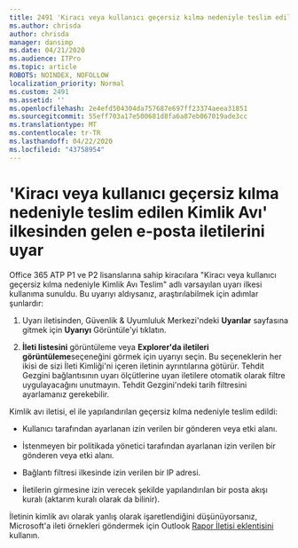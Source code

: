 ```yaml
---
title: 2491 'Kiracı veya kullanıcı geçersiz kılma nedeniyle teslim edilen Kimlik Avı' ilkesinden uyarı e-posta iletileri
ms.author: chrisda
author: chrisda
manager: dansimp
ms.date: 04/21/2020
ms.audience: ITPro
ms.topic: article
ROBOTS: NOINDEX, NOFOLLOW
localization_priority: Normal
ms.custom: 2491
ms.assetid: ''
ms.openlocfilehash: 2e4efd504304da757687e697ff23374aeea31851
ms.sourcegitcommit: 55eff703a17e500681d8fa6a87eb067019ade3cc
ms.translationtype: MT
ms.contentlocale: tr-TR
ms.lasthandoff: 04/22/2020
ms.locfileid: "43758954"
---
```

# <a name="alert-email-messages-from-the-phish-delivered-due-to-tenant-or-user-override-policy"></a>'Kiracı veya kullanıcı geçersiz kılma nedeniyle teslim edilen Kimlik Avı' ilkesinden gelen e-posta iletilerini uyar

Office 365 ATP P1 ve P2 lisanslarına sahip kiracılara "Kiracı veya kullanıcı geçersiz kılma nedeniyle Kimlik Avı Teslim" adlı varsayılan uyarı ilkesi kullanıma sunuldu. Bu uyarıyı aldıysanız, araştırılabilmek için adımlar şunlardır:

1. Uyarı iletisinden, Güvenlik & Uyumluluk Merkezi'ndeki **Uyarılar** sayfasına gitmek için **Uyarıyı** Görüntüle'yi tıklatın.

2. **İleti listesini** görüntüleme veya **Explorer'da iletileri görüntüleme**seçeneğini görmek için uyarıyı seçin. Bu seçeneklerin her ikisi de sizi İleti Kimliği'ni içeren iletinin ayrıntılarına götürür. Tehdit Gezgini bağlantısının uyarı ölçütlerine uyan iletilere otomatik olarak filtre uygulayacağını unutmayın. Tehdit Gezgini'ndeki tarih filtresini ayarlamanız gerekebilir.

Kimlik avı iletisi, el ile yapılandırılan geçersiz kılma nedeniyle teslim edildi:

- Kullanıcı tarafından ayarlanan izin verilen bir gönderen veya etki alanı.

- İstenmeyen bir politikada yönetici tarafından ayarlanan izin verilen bir gönderen veya etki alanı.

- Bağlantı filtresi ilkesinde izin verilen bir IP adresi.

- İletilerin girmesine izin verecek şekilde yapılandırılan bir posta akışı kuralı (aktarım kuralı olarak da bilinir).

İletinin kimlik avı olarak yanlış olarak işaretlendiğini düşünüyorsanız, Microsoft'a ileti örnekleri göndermek için Outlook [Rapor İletisi eklentisini](https://support.office.com/article/b5caa9f1-cdf3-4443-af8c-ff724ea719d2) kullanın.
